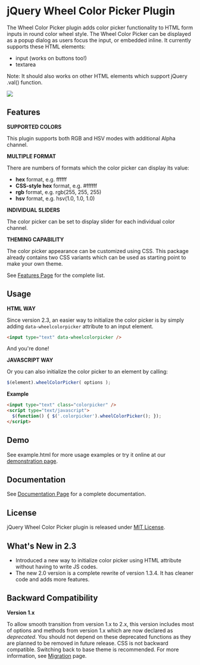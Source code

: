 jQuery Wheel Color Picker Plugin
================================

The Wheel Color Picker plugin adds color picker functionality to HTML form inputs in round color wheel style. The Wheel Color Picker can be displayed as a popup dialog as users focus the input, or embedded inline. It currently supports these HTML elements:

*   input (works on buttons too!)
*   textarea

Note: It should also works on other HTML elements which support jQuery .val() function.

![](http://blog.jar2.net/wp-content/uploads/2015/04/jqwcp.png)


Features
--------

**SUPPORTED COLORS**

This plugin supports both RGB and HSV modes with additional Alpha channel.

**MULTIPLE FORMAT**

There are numbers of formats which the color picker can display its value:

*   **hex** format, e.g. ffffff
*   **CSS-style hex** format, e.g. #ffffff
*   **rgb** format, e.g. rgb(255, 255, 255)
*   **hsv** format, e.g. hsv(1.0, 1.0, 1.0)
     
**INDIVIDUAL SLIDERS**

The color picker can be set to display slider for each individual color channel.

**THEMING CAPABILITY**

The color picker appearance can be customized using CSS. This package already contains two CSS variants which can be used as starting point to make your own theme.

See [Features Page](https://github.com/fujaru/jquery-wheelcolorpicker/wiki/Features) for the complete list.



Usage
-----

**HTML WAY**

Since version 2.3, an easier way to initialize the color picker is by simply adding `data-wheelcolorpicker` attribute to an input element.

```html
<input type="text" data-wheelcolorpicker />
```

And you're done!

**JAVASCRIPT WAY**

Or you can also initialize the color picker to an element by calling:

```js
$(element).wheelColorPicker( options );
```

**Example**

```html
<input type="text" class="colorpicker" />
<script type="text/javascript">
  $(function() { $('.colorpicker').wheelColorPicker(); });
</script>
```


Demo
----
See example.html for more usage examples or try it online at our [demonstration page](http://www.jar2.net/projects/jquery-wheelcolorpicker/demo).



Documentation
-------------
See [Documentation Page](https://github.com/fujaru/jquery-wheelcolorpicker/wiki) for a complete documentation.



License
-------
jQuery Wheel Color Picker plugin is released under [MIT License](http://opensource.org/licenses/MIT).



What's New in 2.3
-----------------

* Introduced a new way to initialize color picker using HTML attribute without having to write JS codes.
* The new 2.0 version is a complete rewrite of version 1.3.4. It has cleaner code and adds more features.



Backward Compatibility
----------------------

**Version 1.x**

To allow smooth transition from version 1.x to 2.x, this version includes most of options and methods from version 1.x which are now declared as *deprecated*. You should not depend on these deprecated functions as they are planned to be removed in future release. CSS is not backward compatible. Switching back to base theme is recommended. For more information, see [Migration](https://github.com/fujaru/jquery-wheelcolorpicker/wiki/Migration) page.

